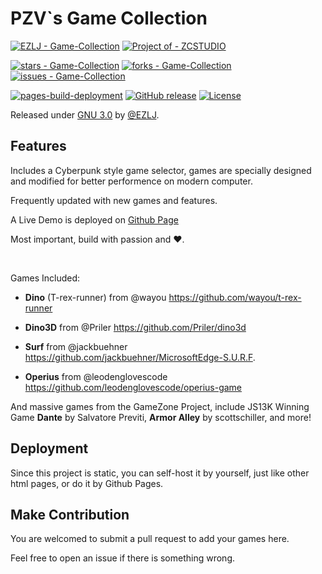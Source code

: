 # PZV`s Game Collection
[![EZLJ - Game-Collection](https://img.shields.io/static/v1?label=EZLJ&message=Game-Collection&color=blue&logo=github)](https://github.com/EZLJ/Game-Collection "Go to GitHub repo")
[![Project of - ZCSTUDIO](https://img.shields.io/badge/Project_of-ZCSTUDIO-blueviolet)](https://www.zcstudio.online)

[![stars - Game-Collection](https://img.shields.io/github/stars/EZLJ/Game-Collection?style=social)](https://github.com/EZLJ/Game-Collection)
[![forks - Game-Collection](https://img.shields.io/github/forks/EZLJ/Game-Collection?style=social)](https://github.com/EZLJ/Game-Collection)
[![issues - Game-Collection](https://img.shields.io/github/issues/EZLJ/Game-Collection)](https://github.com/EZLJ/Game-Collection/issues)

[![pages-build-deployment](https://github.com/EZLJ/Game-Collection/actions/workflows/pages/pages-build-deployment/badge.svg)](https://github.com/EZLJ/Game-Collection/actions/workflows/pages/pages-build-deployment)
[![GitHub release](https://img.shields.io/github/release/EZLJ/Game-Collection?include_prereleases=&sort=semver&color=blue)](https://github.com/EZLJ/Game-Collection/releases/)
[![License](https://img.shields.io/badge/License-GNU_3.0-blue)](#license)



Released under [GNU 3.0](/LICENSE) by [@EZLJ](https://github.com/EZLJ).
## Features

Includes a Cyberpunk style game selector, games are specially designed and modified for better performence on modern computer.

Frequently updated with new games and features.

A Live Demo is deployed on [Github Page](https://game.zcstudio.online)

Most important, build with passion and ❤️.

<br>

Games Included:

- **Dino** (T-rex-runner) from @wayou
https://github.com/wayou/t-rex-runner

- **Dino3D** from @Priler
https://github.com/Priler/dino3d

- **Surf** from @jackbuehner
https://github.com/jackbuehner/MicrosoftEdge-S.U.R.F.

- **Operius** from @leodenglovescode
https://github.com/leodenglovescode/operius-game

And massive games from the GameZone Project, include JS13K Winning Game **Dante** by Salvatore Previti, **Armor Alley** by scottschiller, and more!

## Deployment

Since this project is static, you can self-host it by yourself, just like other html pages, or do it by Github Pages.

## Make Contribution

You are welcomed to submit a pull request to add your games here.

Feel free to open an issue if there is something wrong.


